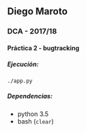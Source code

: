 ## Diego Maroto
### DCA - 2017/18
#### Práctica 2 - bugtracking

##### Ejecución:
```
./app.py
```

##### Dependencias:
- python 3.5
- bash (`clear`)